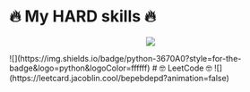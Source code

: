 # 🔥 My HARD skills 🔥
<p align="center">
  <a href="https://skillicons.dev">
    <img src="https://skillicons.dev/icons?i=python,postgres,mysql,sklearn,cpp,cs,django,git" />
  </a>
</p>
![](https://img.shields.io/badge/python-3670A0?style=for-the-badge&logo=python&logoColor=ffffff)
# 🤓 LeetCode 🤓
![](https://leetcard.jacoblin.cool/bepebdepd?animation=false)
<!--
**GermanPikel/GermanPikel** is a ✨ _special_ ✨ repository because its `README.md` (this file) appears on your GitHub profile.

Here are some ideas to get you started:

- 🔭 I’m currently working on ...
- 🌱 I’m currently learning ...
- 👯 I’m looking to collaborate on ...
- 🤔 I’m looking for help with ...
- 💬 Ask me about ...
- 📫 How to reach me: ...
- 😄 Pronouns: ...
- ⚡ Fun fact: ...
-->

# 💻 Hackathons 💻
- HSE Lyceum ML Hack 2/20
- Alfa Hack AutoML 2024 35/82
- HSE x SBER RecSys Hack 21/62
